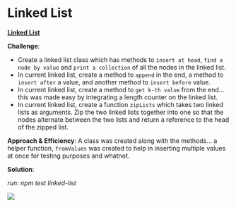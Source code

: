 # Linked List

[**Linked List**](./linked-list.js)

**Challenge**:
- Create a linked list class which has methods to `insert at head`, `find a node by value` and `print a collection` of all the nodes in the linked list.
- In current linked list, create a method to `append` in the end, a method to `insert after` a value, and another method to `insert before` value.
- In current linked list, create a method to `get k-th value` from the end... this was made easy by integrating a length counter on the linked list.
- In current linked list, create a function `zipLists` which takes two linked lists as arguments. Zip the two linked lists together into one so that the nodes alternate between the two lists and return a reference to the head of the zipped list.

**Approach & Efficiency**: A class was created along with the methods... a helper function, `fromValues` was created to help in inserting multiple values at once for testing purposes and whatnot.

**Solution**:

*run: npm test linked-list*


![](https://i.ibb.co/sgJ3cV4/5555.png)